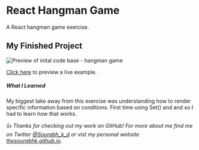 # React Hangman Game
A React hangman game exercise.

## My Finished Project

![Preview of inital code base - hangman game](docs/finalpreview.gif)

[Click here](https://tyecampbell-hangman.netlify.com) to preview a live example. 

##### What I Learned

My biggest take away from this exercise was understanding how to render specific information based on conditions. First time using Set() and and so I had to learn how that works. 

:thumbsup: *Thanks for checking out my work on GitHub! For more about me find me on Twitter [@Sourabh_k_d](https://twitter.com/Sourabh_k_d) or vist my personal website [thesourabhk.github.io](https://thesourabhk.github.io).*
